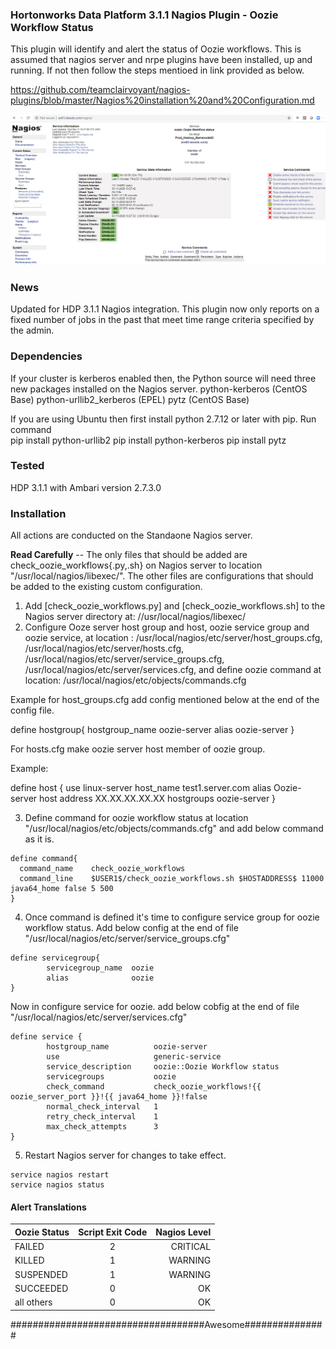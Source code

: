 ### Hortonworks Data Platform 3.1.1 Nagios Plugin - Oozie Workflow Status

This plugin will identify and alert the status of Oozie workflows.
This is assumed that nagios server and nrpe plugins have been installed, up and running. If not then follow the steps mentioed in link provided as below.

https://github.com/teamclairvoyant/nagios-plugins/blob/master/Nagios%20installation%20and%20Configuration.md

![Oozie Workflow](https://github.com/teamclairvoyant/nagios-plugins/blob/master/oozie-workflow-status/oozie-workflow.png)

### News
Updated for HDP 3.1.1 Nagios integration.
This plugin now only reports on a fixed number of jobs in the past that meet time range criteria specified by the admin.

### Dependencies
If your cluster is kerberos enabled then, the Python source will need three new packages installed on the Nagios server.
python-kerberos (CentOS Base)
python-urllib2_kerberos (EPEL)
pytz (CentOS Base)

If you are using Ubuntu then first install python 2.7.12 or later with pip.
Run command  
pip install python-urllib2
pip install python-kerberos
pip install pytz 


### Tested
HDP 3.1.1 with Ambari version 2.7.3.0 

### Installation
All actions are conducted on the Standaone Nagios server. 

**Read Carefully** -- The only files that should be added are check_oozie_workflows{.py,.sh} on Nagios server to location "/usr/local/nagios/libexec/".  The other files are configurations that should be added to the existing custom configuration.

1. Add [check_oozie_workflows.py] and [check_oozie_workflows.sh] to the Nagios server directory at: //usr/local/nagios/libexec/
2. Configure Ooze server host group and host, oozie service group and oozie service, at location : /usr/local/nagios/etc/server/host_groups.cfg, /usr/local/nagios/etc/server/hosts.cfg, /usr/local/nagios/etc/server/service_groups.cfg, /usr/local/nagios/etc/server/services.cfg, and define oozie command at location: /usr/local/nagios/etc/objects/commands.cfg

Example for host_groups.cfg  add config mentioned below at the end of the config file.

define hostgroup{
        hostgroup_name  oozie-server
        alias           oozie-server
}


 For hosts.cfg  make oozie server host member of oozie group. 
 
Example: 

define host {
        use                     linux-server
        host_name               test1.server.com
        alias                   Oozie-server host
        address                 XX.XX.XX.XX.XX
        hostgroups              oozie-server
}



3. Define command for oozie workflow status  at location "/usr/local/nagios/etc/objects/commands.cfg" and add below command as it is. 

```
define command{
  command_name    check_oozie_workflows
  command_line    $USER1$/check_oozie_workflows.sh $HOSTADDRESS$ 11000 java64_home false 5 500
}
```
4. Once command is defined it's time to configure service group for oozie workflow status. Add below config at the end of file "/usr/local/nagios/etc/server/service_groups.cfg"

```
define servicegroup{
        servicegroup_name  oozie
        alias              oozie
}
```

Now in configure service for oozie. add below cobfig at the end of file "/usr/local/nagios/etc/server/services.cfg"

```
define service {
        hostgroup_name          oozie-server
        use                     generic-service
        service_description     oozie::Oozie Workflow status
        servicegroups           oozie
        check_command           check_oozie_workflows!{{ oozie_server_port }}!{{ java64_home }}!false
        normal_check_interval   1
        retry_check_interval    1
        max_check_attempts      3
}
```


5. Restart Nagios server  for changes to take effect. 

```
service nagios restart 
service nagios status 
```



#### Alert Translations

|Oozie Status   |  Script Exit Code |  Nagios Level |
| ------------- |:-----------------:|--------------:|
|FAILED         |     2             |    CRITICAL   |
|KILLED         |     1             |    WARNING    |
|SUSPENDED      |     1             |    WARNING    |
|SUCCEEDED      |     0             |    OK         |
|all others     |     0             |    OK         |

###################################Awesome############### 
